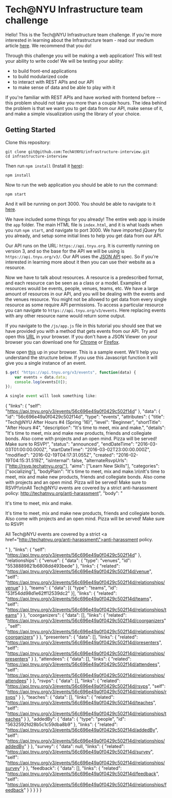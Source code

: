 # Tech@NYU Infrastructure team challenge

Hello! This is the Tech@NYU Infrastructure team challenge. If you're more interested in learning about the Infrastructure team - read our medium article [here](https://blog.techatnyu.org/tech-nyu-s-internal-infrastructure-team-868c365cd496#.1ssukbte0). We recommend that you do!

Through this challenge you will be making a web application! This will test your ability to write code! We will be testing your ability:

- to build front-end applications
- to build modularized code
- to interact with REST APIs and our API
- to make sense of data and be able to play with it

If you're familiar with REST APIs and have worked with frontend before -- this problem should not take you more than a couple hours. The idea behind the problem is that we want you to get data from our API, make sense of it, and make a simple visualization using the library of your choice.

## Getting Started

Clone this repository:

```
git clone git@github.com:TechAtNYU/infrastructure-interview.git
cd infrastructure-interview
```

Then run `npm install` (Install it [here](https://www.npmjs.com/)):

```
npm install
```

Now to run the web application you should be able to run the command:

```
npm start
```

And it will be running on port 3000. You should be able to navigate to it [here](http://localhost:3000/).

We have included some things for you already! The entire web app is inside the `app` folder. The main HTML file is `index.html`, and it is what loads when you run `npm start`, and navigate to port 3000. We have imported jQuery for you already, and setup some initial lines to help you get data from our API.

Our API runs on the URL: `https://api.tnyu.org`. It is currently running on version 3, and so the base for the API we will be using is `https://api.tnyu.org/v3/`. Our API uses the [JSON API](http://jsonapi.org/) spec. So if you're interested in learning more about it then you can use their website as a resource.

Now we have to talk about resources. A resource is a predescribed format, and each resource can be seen as a class or a model. Examples of resources would be events, people, venues, teams, etc. We have a large amount of resources in our API, and you will be dealing with the events and the venues resource. You might not be allowed to get data from every single resource as some require API permissions. To access a particular resource you can navigate to `https://api.tnyu.org/v3/events`. Here replacing events with any other resource name would return some output.

If you navigate to the `/js/app.js` file in this tutorial you should see that we have provided you with a method that gets events from our API. Try and open this [URL](https://api.tnyu.org/v3/events) in your browser. If you don't have a JSON Viewer on your browser you can download one for [Chrome](https://chrome.google.com/webstore/detail/jsonview/chklaanhfefbnpoihckbnefhakgolnmc?hl=en) or [Firefox](https://addons.mozilla.org/en-us/firefox/addon/jsonview/).

Now open [this](https://api.tnyu.org/v3/events/56c696e49a0f0429c502f14d) up in your browser. This is a sample event. We'll help you understand the structure below. If you use this Javascript function it will give you a single instance of an event.

```js
$.get( "https://api.tnyu.org/v3/events", function(data) {
    var events = data.data;
    console.log(events[0]);
});

A single event will look something like:

```
{
    "links": {
        "self": "https://api.tnyu.org/v3/events/56c696e49a0f0429c502f14d"
    },
    "data": {
        "id": "56c696e49a0f0429c502f14d",
        "type": "events",
        "attributes": {
            "title": "Tech@NYU After Hours #4 (Spring '16)",
            "level": "Beginner",
            "shortTitle": "After Hours #4",
            "description": "It's time to meet, mix and make.",
            "details": "It's time to meet, mix and make new products, friends and collegiate bonds. Also come with projects and an open mind. Pizza will be served! Make sure to RSVP!",
            "status": "announced",
            "endDateTime": "2016-03-03T01:00:00.000Z",
            "startDateTime": "2016-03-02T23:00:00.000Z",
            "modified": "2016-02-19T04:17:31.055Z",
            "created": "2016-02-19T04:15:31.519Z",
            "isInternal": false,
            "alternateRsvpUrls": ["http://rsvp.techatnyu.org/"],
            "aims": ["Learn New Skills"],
            "categories": ["socializing"],
            "bodyPlain": "It's time to meet, mix and make.\n\nIt's time to meet, mix and make new products, friends and collegiate bonds. Also come with projects and an open mind. Pizza will be served! Make sure to RSVP!\n\nAll Tech@NYU events are covered by a strict anti-harassment policy: http://techatnyu.org/anti-harassment",
            "body": "<p>It's time to meet, mix and make.</p>It's time to meet, mix and make new products, friends and collegiate bonds. Also come with projects and an open mind. Pizza will be served! Make sure to RSVP!<p>All Tech@NYU events are covered by a strict <a href=\"http://techatnyu.org/anti-harassment\">anti-harassment policy</a>.</p>"
        },
        "links": {
            "self": "https://api.tnyu.org/v3/events/56c696e49a0f0429c502f14d"
        },
        "relationships": {
            "venue": {
                "data": {
                    "type": "venues",
                    "id": "5538889821b6808dd493bede"
                },
                "links": {
                    "related": "https://api.tnyu.org/v3/events/56c696e49a0f0429c502f14d/venue",
                    "self": "https://api.tnyu.org/v3/events/56c696e49a0f0429c502f14d/relationships/venue"
                }
            },
            "teams": {
                "data": [{
                    "type": "teams",
                    "id": "53f54dd98d1e62ff12539dc2"
                }],
                "links": {
                    "related": "https://api.tnyu.org/v3/events/56c696e49a0f0429c502f14d/teams",
                    "self": "https://api.tnyu.org/v3/events/56c696e49a0f0429c502f14d/relationships/teams"
                }
            },
            "coorganizers": {
                "data": [],
                "links": {
                    "related": "https://api.tnyu.org/v3/events/56c696e49a0f0429c502f14d/coorganizers",
                    "self": "https://api.tnyu.org/v3/events/56c696e49a0f0429c502f14d/relationships/coorganizers"
                }
            },
            "presenters": {
                "data": [],
                "links": {
                    "related": "https://api.tnyu.org/v3/events/56c696e49a0f0429c502f14d/presenters",
                    "self": "https://api.tnyu.org/v3/events/56c696e49a0f0429c502f14d/relationships/presenters"
                }
            },
            "attendees": {
                "data": [],
                "links": {
                    "related": "https://api.tnyu.org/v3/events/56c696e49a0f0429c502f14d/attendees",
                    "self": "https://api.tnyu.org/v3/events/56c696e49a0f0429c502f14d/relationships/attendees"
                }
            },
            "rsvps": {
                "data": [],
                "links": {
                    "related": "https://api.tnyu.org/v3/events/56c696e49a0f0429c502f14d/rsvps",
                    "self": "https://api.tnyu.org/v3/events/56c696e49a0f0429c502f14d/relationships/rsvps"
                }
            },
            "teaches": {
                "data": [],
                "links": {
                    "related": "https://api.tnyu.org/v3/events/56c696e49a0f0429c502f14d/teaches",
                    "self": "https://api.tnyu.org/v3/events/56c696e49a0f0429c502f14d/relationships/teaches"
                }
            },
            "addedBy": {
                "data": {
                    "type": "people",
                    "id": "5632592fd28b5c1c59dba8b9"
                },
                "links": {
                    "related": "https://api.tnyu.org/v3/events/56c696e49a0f0429c502f14d/addedBy",
                    "self": "https://api.tnyu.org/v3/events/56c696e49a0f0429c502f14d/relationships/addedBy"
                }
            },
            "survey": {
                "data": null,
                "links": {
                    "related": "https://api.tnyu.org/v3/events/56c696e49a0f0429c502f14d/survey",
                    "self": "https://api.tnyu.org/v3/events/56c696e49a0f0429c502f14d/relationships/survey"
                }
            },
            "feedback": {
                "data": [],
                "links": {
                    "related": "https://api.tnyu.org/v3/events/56c696e49a0f0429c502f14d/feedback",
                    "self": "https://api.tnyu.org/v3/events/56c696e49a0f0429c502f14d/relationships/feedback"
                }
            }
        }
    }
}
```
